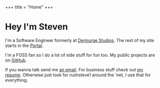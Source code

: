 +++
title = "Home"
+++

# Hey I'm <span class="box yellow">Steven</span>

I'm a <span class="box red">Software Engineer</span> formerly at
<a href="https://demiurgestudios.com/" target="_blank" class="box blue">Demiurge Studios</a>.
The rest of my site starts in the <a href="/portal" class="box blue">Portal</a>.

I'm a FOSS fan so I do a lot of side stuff for fun too.  My public projects are on
<a href="https://github.com/rushsteve1" target="_blank" rel="me" class="box black">GitHub</a>.

If you wanna talk send me <a href="mailto:rushsteve1@rushsteve1.us" class="box blue">an email</a>.
For business stuff check out <a href="/resume.pdf" target="_blank" class="box black">my resume</a>.
Otherwise just look for <span class="box red">rushsteve1</span> around the 'net, I use that for everything.

<a rel="me" href="https://knowhere.cafe/@rushsteve1" style="display:none">Mastodon</a>
